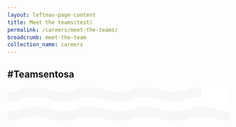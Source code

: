 ```yaml
---
layout: leftnav-page-content
title: Meet the teams(test)
permalink: /careers/meet-the-teams/
breadcrumb: meet-the-team
collection_name: careers
---
```

<h2>#Teamsentosa</h2>
<div class="row">
	<div class="col is-12">
<div class="hero" style="max-width: 100%;"></div>
	<figure style="margin: 0;position: relative;">
  <img src="../images/careers/wave.svg" style="position: sticky;top: 0%;z-index: 2;max-width: 100%;background-color: black;"/>
	</figure>
  </div>
</div>
